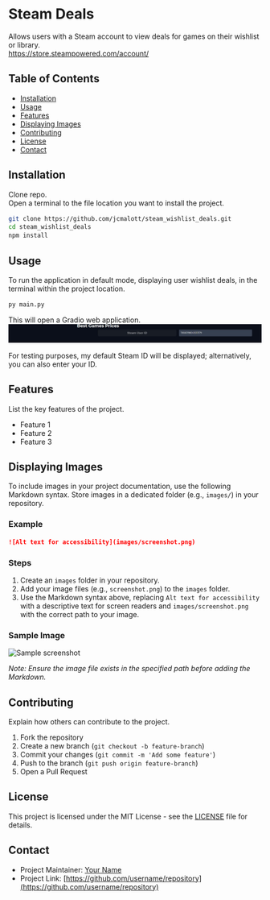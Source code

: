 # Steam Deals

Allows users with a Steam account to view deals for games on their wishlist or library.<br>
https://store.steampowered.com/account/

## Table of Contents
- [Installation](#installation)
- [Usage](#usage)
- [Features](#features)
- [Displaying Images](#displaying-images)
- [Contributing](#contributing)
- [License](#license)
- [Contact](#contact)

## Installation

Clone repo. <br>
Open a terminal to the file location you want to install the project.
```bash
git clone https://github.com/jcmalott/steam_wishlist_deals.git
cd steam_wishlist_deals
npm install
```

## Usage

To run the application in default mode, displaying user wishlist deals, in the terminal within the project location.

```python
py main.py
```

This will open a Gradio web application.
![Main Screen](images/initial-screen.jpg)

For testing purposes, my default Steam ID will be displayed; alternatively, you can also enter your ID.

## Features

List the key features of the project.

- Feature 1
- Feature 2
- Feature 3

## Displaying Images

To include images in your project documentation, use the following Markdown syntax. Store images in a dedicated folder (e.g., `images/`) in your repository.

### Example
```markdown
![Alt text for accessibility](images/screenshot.png)
```

### Steps
1. Create an `images` folder in your repository.
2. Add your image files (e.g., `screenshot.png`) to the `images` folder.
3. Use the Markdown syntax above, replacing `Alt text for accessibility` with a descriptive text for screen readers and `images/screenshot.png` with the correct path to your image.

### Sample Image
![Sample screenshot](images/sample-screenshot.jpg)

*Note: Ensure the image file exists in the specified path before adding the Markdown.*

## Contributing

Explain how others can contribute to the project.

1. Fork the repository
2. Create a new branch (`git checkout -b feature-branch`)
3. Commit your changes (`git commit -m 'Add some feature'`)
4. Push to the branch (`git push origin feature-branch`)
5. Open a Pull Request

## License

This project is licensed under the MIT License - see the [LICENSE](LICENSE) file for details.

## Contact

- Project Maintainer: [Your Name](mailto:your.email@example.com)
- Project Link: [https://github.com/username/repository](https://github.com/username/repository)
